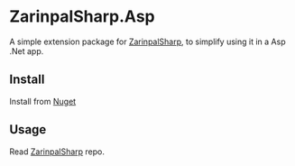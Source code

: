 # ZarinpalSharp.Asp
A simple extension package for [ZarinpalSharp](https://www.nuget.org/packages/ZarinpalSharp/), to simplify using it in a Asp .Net app.

## Install
Install from [Nuget](https://www.nuget.org/packages/ZarinpalSharp.Asp/)

## Usage
Read [ZarinpalSharp](https://github.com/immmdreza/ZarinpalSharp) repo.